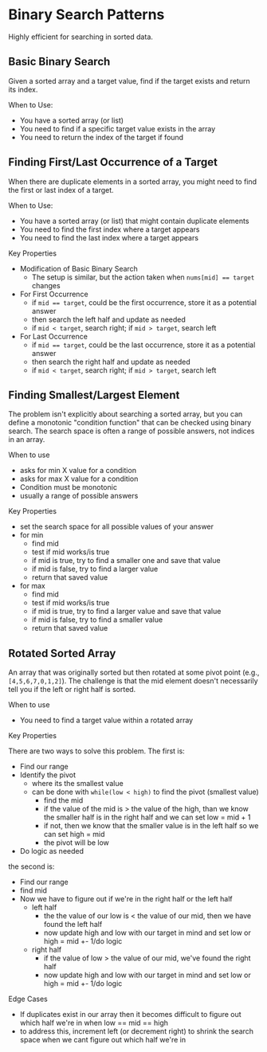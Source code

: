 # Binary Search Patterns
Highly efficient for searching in sorted data.

## Basic Binary Search
Given a sorted array and a target value, find if the target exists and return its index.

When to Use:
- You have a sorted array (or list)
- You need to find if a specific target value exists in the array
- You need to return the index of the target if found

## Finding First/Last Occurrence of a Target
When there are duplicate elements in a sorted array, you might need to find the first or last index of a target.

When to Use:
- You have a sorted array (or list) that might contain duplicate elements
- You need to find the first index where a target appears
- You need to find the last index where a target appears

Key Properties
- Modification of Basic Binary Search
    - The setup is similar, but the action taken when `nums[mid] == target` changes
- For First Occurrence
    - if `mid == target`, could be the first occurrence, store it as a potential answer
    - then search the left half and update as needed
    - if `mid < target`, search right; if `mid > target`, search left
- For Last Occurrence
    - if `mid == target`, could be the last occurrence, store it as a potential answer
    - then search the right half and update as needed
    - if `mid < target`, search right; if `mid > target`, search left

## Finding Smallest/Largest Element
The problem isn't explicitly about searching a sorted array, but you can define a monotonic "condition function" that can be checked using binary search. The search space is often a range of possible answers, not indices in an array.

When to use
- asks for min X value for a condition
- asks for max X value for a condition
- Condition must be monotonic
- usually a range of possible answers

Key Properties
- set the search space for all possible values of your answer
- for min
    - find mid
    - test if mid works/is true
    - if mid is true, try to find a smaller one and save that value
    - if mid is false, try to find a larger value
    - return that saved value
- for max
    - find mid
    - test if mid works/is true
    - if mid is true, try to find a larger value and save that value
    - if mid is false, try to find a smaller value
    - return that saved value

## Rotated Sorted Array
An array that was originally sorted but then rotated at some pivot point (e.g., `[4,5,6,7,0,1,2]`). The challenge is that the mid element doesn't necessarily tell you if the left or right half is sorted.

When to use
- You need to find a target value within a rotated array

Key Properties

There are  two ways to solve this problem. The first is:
- Find our range
- Identify the pivot
    - where its the smallest value
    - can be done with `while(low < high)` to find the pivot (smallest value)
        - find the mid
        - if the value of the mid is > the value of the high, than we know the smaller half is in the right half and we can set low = mid + 1
        - if not, then we know that the smaller value is in the left half so we can set high = mid
        - the pivot will be low
- Do logic as needed

the second is:
- Find our range
- find mid
- Now we have to figure out if we're in the right half or the left half
    - left half
        - the the value of our low is < the value of our mid, then we have found the left half
        - now update high and low with our target in mind and set low or high = mid +- 1/do logic
    - right half
        - if the value of low > the value of our mid, we've found the right half
        - now update high and low with our target in mind and set low or high = mid +- 1/do logic

Edge Cases
- If duplicates exist in our array then it becomes difficult to figure out which half we're in when low == mid == high
- to address this, increment left (or decrement right) to shrink the search space when we cant figure out which half we're in